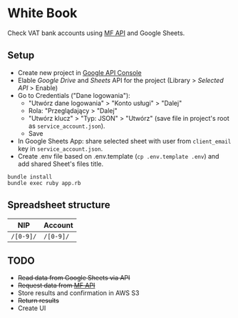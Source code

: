 # White Book

Check VAT bank accounts using [MF API](https://www.gov.pl/web/kas/api-wykazu-podatnikow-vat) and Google Sheets.

## Setup

* Create new project in [Google API Console](https://console.developers.google.com/)
* Elable *Google Drive* and *Sheets* API for the project (Library > *Selected API* > Enable)
* Go to Credentials ("Dane logowania"):
  * "Utwórz dane logowania" > "Konto usługi" > "Dalej"
  * Rola: "Przeglądający > "Dalej"
  * "Utwórz klucz" > "Typ: JSON" > "Utwórz" (save file in project's root as `service_account.json`).
  * Save
* In Google Sheets App: share selected sheet with user from `client_email` key in `service_account.json`.
* Create .env file based on .env.template (`cp .env.template .env`) and add shared Sheet's files title.

```
bundle install
bundle exec ruby app.rb
```

## Spreadsheet structure

|NIP|Account|
|-|-|
`/[0-9]/`|`/[0-9]/`

## TODO

* ~~Read data from Google Sheets via API~~
* ~~Request data from [MF API](https://wl-api.mf.gov.pl/)~~
* Store results and confirmation in AWS S3
* ~~Return results~~
* Create UI
